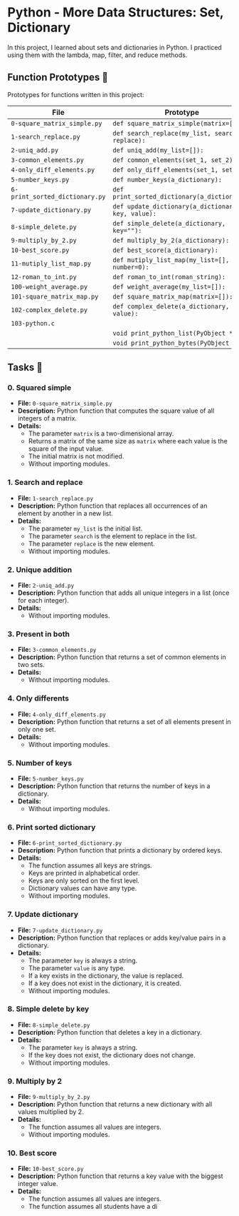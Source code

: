 # Python - More Data Structures: Set, Dictionary

In this project, I learned about sets and dictionaries in Python. I practiced using them with the lambda, map, filter, and reduce methods.

## Function Prototypes 💾

Prototypes for functions written in this project:

| File                          | Prototype                                          |
|-------------------------------|----------------------------------------------------|
| `0-square_matrix_simple.py`   | `def square_matrix_simple(matrix=[]):`             |
| `1-search_replace.py`         | `def search_replace(my_list, search, replace):`    |
| `2-uniq_add.py`               | `def uniq_add(my_list=[]):`                        |
| `3-common_elements.py`        | `def common_elements(set_1, set_2):`               |
| `4-only_diff_elements.py`     | `def only_diff_elements(set_1, set_2):`            |
| `5-number_keys.py`            | `def number_keys(a_dictionary):`                   |
| `6-print_sorted_dictionary.py`| `def print_sorted_dictionary(a_dictionary):`       |
| `7-update_dictionary.py`      | `def update_dictionary(a_dictionary, key, value):` |
| `8-simple_delete.py`          | `def simple_delete(a_dictionary, key=""):`         |
| `9-multiply_by_2.py`          | `def multiply_by_2(a_dictionary):`                 |
| `10-best_score.py`            | `def best_score(a_dictionary):`                    |
| `11-mutiply_list_map.py`      | `def mutiply_list_map(my_list=[], number=0):`      |
| `12-roman_to_int.py`          | `def roman_to_int(roman_string):`                  |
| `100-weight_average.py`       | `def weight_average(my_list=[]):`                  |
| `101-square_matrix_map.py`    | `def square_matrix_map(matrix=[]):`                |
| `102-complex_delete.py`       | `def complex_delete(a_dictionary, value):`         |
| `103-python.c`                |                                                    |
|                               | `void print_python_list(PyObject *p);`             |
|                               | `void print_python_bytes(PyObject *p);`            |

## Tasks 📃

### 0. Squared simple
- **File:** `0-square_matrix_simple.py`
- **Description:** Python function that computes the square value of all integers of a matrix.
- **Details:** 
  - The parameter `matrix` is a two-dimensional array.
  - Returns a matrix of the same size as `matrix` where each value is the square of the input value.
  - The initial matrix is not modified.
  - Without importing modules.

### 1. Search and replace
- **File:** `1-search_replace.py`
- **Description:** Python function that replaces all occurrences of an element by another in a new list.
- **Details:**
  - The parameter `my_list` is the initial list.
  - The parameter `search` is the element to replace in the list.
  - The parameter `replace` is the new element.
  - Without importing modules.

### 2. Unique addition
- **File:** `2-uniq_add.py`
- **Description:** Python function that adds all unique integers in a list (once for each integer).
- **Details:**
  - Without importing modules.

### 3. Present in both
- **File:** `3-common_elements.py`
- **Description:** Python function that returns a set of common elements in two sets.
- **Details:**
  - Without importing modules.

### 4. Only differents
- **File:** `4-only_diff_elements.py`
- **Description:** Python function that returns a set of all elements present in only one set.
- **Details:**
  - Without importing modules.

### 5. Number of keys
- **File:** `5-number_keys.py`
- **Description:** Python function that returns the number of keys in a dictionary.
- **Details:**
  - Without importing modules.

### 6. Print sorted dictionary
- **File:** `6-print_sorted_dictionary.py`
- **Description:** Python function that prints a dictionary by ordered keys.
- **Details:**
  - The function assumes all keys are strings.
  - Keys are printed in alphabetical order.
  - Keys are only sorted on the first level.
  - Dictionary values can have any type.
  - Without importing modules.

### 7. Update dictionary
- **File:** `7-update_dictionary.py`
- **Description:** Python function that replaces or adds key/value pairs in a dictionary.
- **Details:**
  - The parameter `key` is always a string.
  - The parameter `value` is any type.
  - If a key exists in the dictionary, the value is replaced.
  - If a key does not exist in the dictionary, it is created.
  - Without importing modules.

### 8. Simple delete by key
- **File:** `8-simple_delete.py`
- **Description:** Python function that deletes a key in a dictionary.
- **Details:**
  - The parameter `key` is always a string.
  - If the key does not exist, the dictionary does not change.
  - Without importing modules.

### 9. Multiply by 2
- **File:** `9-multiply_by_2.py`
- **Description:** Python function that returns a new dictionary with all values multiplied by 2.
- **Details:**
  - The function assumes all values are integers.
  - Without importing modules.

### 10. Best score
- **File:** `10-best_score.py`
- **Description:** Python function that returns a key value with the biggest integer value.
- **Details:**
  - The function assumes all values are integers.
  - The function assumes all students have a di

